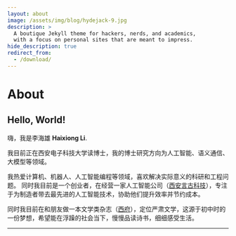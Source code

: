 ```yaml
---
layout: about
image: /assets/img/blog/hydejack-9.jpg
description: >
  A boutique Jekyll theme for hackers, nerds, and academics,
  with a focus on personal sites that are meant to impress.
hide_description: true
redirect_from:
  - /download/
---
```


# About

<!--author-->


## Hello, World!

嗨，我是李海雄  **Haixiong Li**.<br>

我目前正在西安电子科技大学读博士，我的博士研究方向为人工智能、语义通信、大模型等领域。<br>

我热爱计算机、机器人、人工智能编程等领域，喜欢解决实际意义的科研和工程问题。
同时我目前是一个创业者，在经营一家人工智能公司（[西安言古科技]），专注于为制造者带去最先进的人工智能技术，协助他们提升效率并节约成本。

同时我目前在和朋友做一本文学类杂志（[西府]），定位严肃文学，这源于初中时的一份梦想，希望能在浮躁的社会当下，慢慢品读诗书，细细感受生活。


***





[西安言古科技]:https://www.yygu.cn
[西府]:https://www.xifuzongshe.com

[portfolio]: https://hydejack.com/examples/
[resume]: https://hydejack.com/resume/
[download]: https://hydejack.com/download/
[welcome]: https://hydejack.com/
[forms]: https://hydejack.com/forms-by-example/

[features]: #features
[news]: #build-an-audience
[syntax]: syntax-highlighting
[latex]: #beautiful-math
[dark]: https://hydejack.com/blog/hydejack/2018-09-01-introducing-dark-mode/
[search]: https://hydejack.com/#_search-input
[grid]: https://hydejack.com/blog/hydejack/

[lic]: LICENSE.md
[pro]: licenses/PRO.md
[docs]: docs/README.md
[ofln]: docs/advanced.md#enabling-offline-support
[math]: docs/writing.md#adding-math

[kit]: https://github.com/hydecorp/hydejack-starter-kit/releases
[src]: https://github.com/hydecorp/hydejack
[gem]: https://rubygems.org/gems/jekyll-theme-hydejack
[buy]: https://gum.co/nuOluY

[gpss]: https://developers.google.com/speed/pagespeed/insights/?url=https%3A%2F%2Fhydejack.com%2Fdocs%2F
[rouge]: http://rouge.jneen.net
[katex]: https://khan.github.io/KaTeX/
[mathjax]: https://www.mathjax.org/
[tinyletter]: https://tinyletter.com/